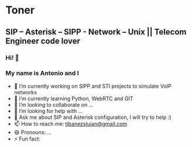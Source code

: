 # Toner

## SIP – Asterisk – SIPP - Network – Unix ||  Telecom Engineer code lover

### Hi! 👋
### My name is Antonio and I 

- 🔭 I’m currently working on SIPP and STI projects to simulate VoIP networks 
- 🌱 I’m currently learning Python, WebRTC and GIT
- 👯 I’m looking to collaborate on ...
- 🤔 I’m looking for help with ...
- 💬 Ask me about SIP and Asterisk configuration, I will try to help :)
- 📫 How to reach me: tibanezslujan@gmail.com
- 😄 Pronouns: ...
- ⚡ Fun fact: 


<!--
**tibanezlujan/tibanezlujan** is a ✨ _special_ ✨ repository because its `README.md` (this file) appears on your GitHub profile.

Here are some ideas to get you started:

- 🔭 I’m currently working on ...
- 🌱 I’m currently learning ...
- 👯 I’m looking to collaborate on ...
- 🤔 I’m looking for help with ...
- 💬 Ask me about ...
- 📫 How to reach me: ...
- 😄 Pronouns: ...
- ⚡ Fun fact: ...
-->
